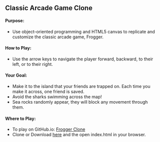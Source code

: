 <h2>Classic Arcade Game Clone
<h4>Purpose:</h4>

 - Use object-oriented programming and HTML5 canvas to replicate and customize the classic arcade game, Frogger.

<h4>How to Play:</h4>

 - Use the arrow keys to navigate the player forward, backward, to their left, or to their right. 
 
 <h4>Your Goal:</h4>

 - Make it to the island that your friends are trapped on. Each time you make it across, one friend is saved.
 - Avoid the sharks swimming across the map!
 - Sea rocks randomly appear, they will block any movement through them.
 
 <h4>Where to Play:</h4>
 
 - To play on GitHub.io: [Frogger Clone](https://gabe-ng.github.io/frogger-clone/)
 - Clone or Download [here](https://github.com/gabe-ng/Classic-Arcade-Game-Clone) and the open index.html in your browser.
 
